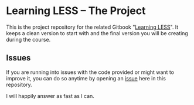 # Learning LESS – The Project

This is the project repository for the related Gitbook "[Learning LESS](https://github.com/MarcoKunz/learning-less/)". It keeps a clean version to start with and the final version you will be creating during the course.

## Issues

If you are running into issues with the code provided or might want to improve it, you can do so anytime by opening an [issue](https://github.com/MarcoKunz/learning-less-the-project/issues) here in this repository.

I will happily answer as fast as I can.